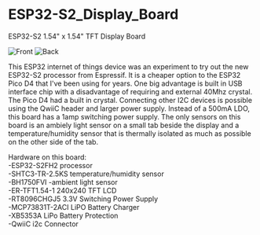 # ESP32-S2_Display_Board
ESP32-S2 1.54" x 1.54" TFT Display Board

![Front](https://user-images.githubusercontent.com/4991664/145102131-17a9757d-165e-4482-8819-c4992952e86b.JPG)
![Back](https://user-images.githubusercontent.com/4991664/145102137-908d4c00-e192-4ad1-9886-9b82323de95c.jpg)

This ESP32 internet of things device was an experiment to try out the new ESP32-S2 processor from Espressif. It is a cheaper option to the ESP32 Pico D4 that I've been using for years. One big advantage is built in USB interface chip with a disadvantage of requiring and external 40Mhz crystal. The Pico D4 had a built in crystal. Connecting other I2C devices is possible using the QwiiC header and larger power supply. Instead of a 500mA LDO, this board has a 1amp switching power supply. The only sensors on this board is an ambiely light sensor on a small tab beside the display and a temperature/humidity sensor that is thermally isolated as much as possible on the other side of the tab.

Hardware on this board:<br/> 
-ESP32-S2FH2 processor<br/> 
-SHTC3-TR-2.5KS temperature/humidity sensor<br/>
-BH1750FVI -ambient light sensor<br/>
-ER-TFT1.54-1 240x240 TFT LCD<br/>
-RT8096CHGJ5 3.3V Switching Power Supply<br/>
-MCP73831T-2ACI LiPO Battery Charger<br/>
-XB5353A LiPo Battery Protection<br/>
-QwiiC i2c Connector<br/>

